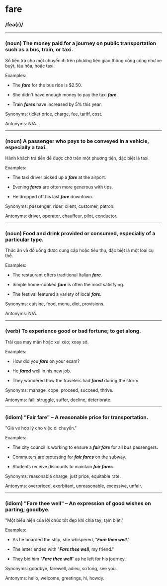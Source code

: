 # fare

### /feə(r)/

---

### (noun) The money paid for a journey on public transportation such as a bus, train, or taxi.

Số tiền trả cho một chuyến đi trên phương tiện giao thông công cộng như xe buýt, tàu hỏa, hoặc taxi.

Examples:

- The **_fare_** for the bus ride is $2.50.

- She didn't have enough money to pay the taxi **_fare_**.

- Train **_fares_** have increased by 5% this year.

Synonyms: ticket price, charge, fee, tariff, cost.

Antonyms: N/A.

---

### (noun) A passenger who pays to be conveyed in a vehicle, especially a taxi.

Hành khách trả tiền để được chở trên một phương tiện, đặc biệt là taxi.

Examples:

- The taxi driver picked up a **_fare_** at the airport.

- Evening **_fares_** are often more generous with tips.

- He dropped off his last **_fare_** downtown.

Synonyms: passenger, rider, client, customer, patron.

Antonyms: driver, operator, chauffeur, pilot, conductor.

---

### (noun) Food and drink provided or consumed, especially of a particular type.

Thức ăn và đồ uống được cung cấp hoặc tiêu thụ, đặc biệt là một loại cụ thể.

Examples:

- The restaurant offers traditional Italian **_fare_**.

- Simple home-cooked **_fare_** is often the most satisfying.

- The festival featured a variety of local **_fare_**.

Synonyms: cuisine, food, menu, diet, provisions.

Antonyms: N/A.

---

### (verb) To experience good or bad fortune; to get along.

Trải qua may mắn hoặc xui xẻo; xoay sở.

Examples:

- How did you **_fare_** on your exam?

- He **_fared_** well in his new job.

- They wondered how the travelers had **_fared_** during the storm.

Synonyms: manage, cope, proceed, succeed, thrive.

Antonyms: fail, struggle, suffer, decline, deteriorate.

---

### (idiom) "Fair fare" – A reasonable price for transportation.

"Giá vé hợp lý cho việc di chuyển."

Examples:

- The city council is working to ensure a **_fair fare_** for all bus passengers.

- Commuters are protesting for **_fair fares_** on the subway.

- Students receive discounts to maintain **_fair fares_**.

Synonyms: reasonable charge, just price, equitable rate.

Antonyms: overpriced, exorbitant, unreasonable, excessive, unfair.

---

### (idiom) "Fare thee well" – An expression of good wishes on parting; goodbye.

"Một biểu hiện của lời chúc tốt đẹp khi chia tay; tạm biệt."

Examples:

- As he boarded the ship, she whispered, "**_Fare thee well_**."

- The letter ended with "**_Fare thee well_**, my friend."

- They bid him "**_Fare thee well_**" as he left for his journey.

Synonyms: goodbye, farewell, adieu, so long, see you.

Antonyms: hello, welcome, greetings, hi, howdy.